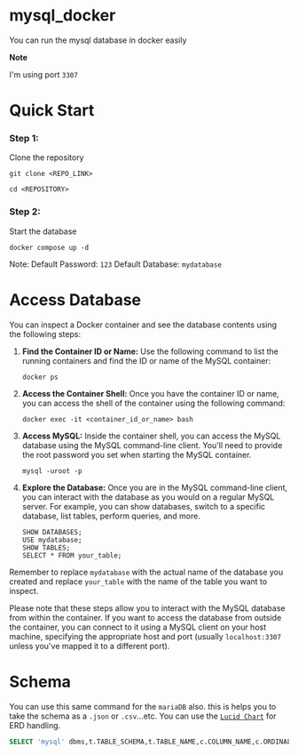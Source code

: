 # mysql_docker

You can run the mysql database in docker easily


**Note** 

I'm using port `3307`

# Quick Start
### Step 1:
Clone the repository
```
git clone <REPO_LINK>
```
```
cd <REPOSITORY>
```

### Step 2:
Start the database
```
docker compose up -d
```

Note:
Default Password: `123`
Default Database: `mydatabase`


# Access Database
You can inspect a Docker container and see the database contents using the following steps:

1. **Find the Container ID or Name:** Use the following command to list the running containers and find the ID or name of the MySQL container:

   ```
   docker ps
   ```

2. **Access the Container Shell:** Once you have the container ID or name, you can access the shell of the container using the following command:

   ```
   docker exec -it <container_id_or_name> bash
   ```

3. **Access MySQL:** Inside the container shell, you can access the MySQL database using the MySQL command-line client. You'll need to provide the root password you set when starting the MySQL container.

   ```
   mysql -uroot -p
   ```

4. **Explore the Database:** Once you are in the MySQL command-line client, you can interact with the database as you would on a regular MySQL server. For example, you can show databases, switch to a specific database, list tables, perform queries, and more.

   ```
   SHOW DATABASES;
   USE mydatabase;
   SHOW TABLES;
   SELECT * FROM your_table;
   ```

Remember to replace `mydatabase` with the actual name of the database you created and replace `your_table` with the name of the table you want to inspect.

Please note that these steps allow you to interact with the MySQL database from within the container. If you want to access the database from outside the container, you can connect to it using a MySQL client on your host machine, specifying the appropriate host and port (usually `localhost:3307` unless you've mapped it to a different port).

# Schema

You can use this same command for the `mariaDB` also. this is helps you to take the schema as a `.json` or `.csv`...etc. You can use the [`Lucid Chart`](https://lucid.app/documents#/documents?folder_id=recent) for ERD handling.
```sql
SELECT 'mysql' dbms,t.TABLE_SCHEMA,t.TABLE_NAME,c.COLUMN_NAME,c.ORDINAL_POSITION,c.DATA_TYPE,c.CHARACTER_MAXIMUM_LENGTH,n.CONSTRAINT_TYPE,k.REFERENCED_TABLE_SCHEMA,k.REFERENCED_TABLE_NAME,k.REFERENCED_COLUMN_NAME FROM INFORMATION_SCHEMA.TABLES t LEFT JOIN INFORMATION_SCHEMA.COLUMNS c ON t.TABLE_SCHEMA=c.TABLE_SCHEMA AND t.TABLE_NAME=c.TABLE_NAME LEFT JOIN INFORMATION_SCHEMA.KEY_COLUMN_USAGE k ON c.TABLE_SCHEMA=k.TABLE_SCHEMA AND c.TABLE_NAME=k.TABLE_NAME AND c.COLUMN_NAME=k.COLUMN_NAME LEFT JOIN INFORMATION_SCHEMA.TABLE_CONSTRAINTS n ON k.CONSTRAINT_SCHEMA=n.CONSTRAINT_SCHEMA AND k.CONSTRAINT_NAME=n.CONSTRAINT_NAME AND k.TABLE_SCHEMA=n.TABLE_SCHEMA AND k.TABLE_NAME=n.TABLE_NAME WHERE t.TABLE_TYPE='BASE TABLE' AND t.TABLE_SCHEMA NOT IN('INFORMATION_SCHEMA','mysql','performance_schema');
```
